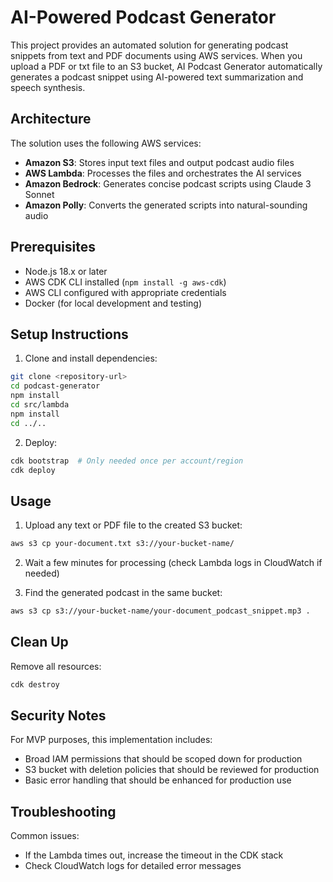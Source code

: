 # AI-Powered Podcast Generator

This project provides an automated solution for generating podcast snippets from text and PDF documents using AWS services. When you upload a PDF or txt file to an S3 bucket, AI Podcast Generator automatically generates a podcast snippet using AI-powered text summarization and speech synthesis.

## Architecture

The solution uses the following AWS services:
- **Amazon S3**: Stores input text files and output podcast audio files
- **AWS Lambda**: Processes the files and orchestrates the AI services
- **Amazon Bedrock**: Generates concise podcast scripts using Claude 3 Sonnet
- **Amazon Polly**: Converts the generated scripts into natural-sounding audio

## Prerequisites

- Node.js 18.x or later
- AWS CDK CLI installed (`npm install -g aws-cdk`)
- AWS CLI configured with appropriate credentials
- Docker (for local development and testing)

## Setup Instructions

1. Clone and install dependencies:
```bash
git clone <repository-url>
cd podcast-generator
npm install
cd src/lambda
npm install
cd ../..
```

2. Deploy:
```bash
cdk bootstrap  # Only needed once per account/region
cdk deploy
```

## Usage

1. Upload any text or PDF file to the created S3 bucket:
```bash
aws s3 cp your-document.txt s3://your-bucket-name/
```

2. Wait a few minutes for processing (check Lambda logs in CloudWatch if needed)

3. Find the generated podcast in the same bucket:
```bash
aws s3 cp s3://your-bucket-name/your-document_podcast_snippet.mp3 .
```

## Clean Up

Remove all resources:
```bash
cdk destroy
```

## Security Notes

For MVP purposes, this implementation includes:
- Broad IAM permissions that should be scoped down for production
- S3 bucket with deletion policies that should be reviewed for production
- Basic error handling that should be enhanced for production use

## Troubleshooting

Common issues:
- If the Lambda times out, increase the timeout in the CDK stack
- Check CloudWatch logs for detailed error messages
